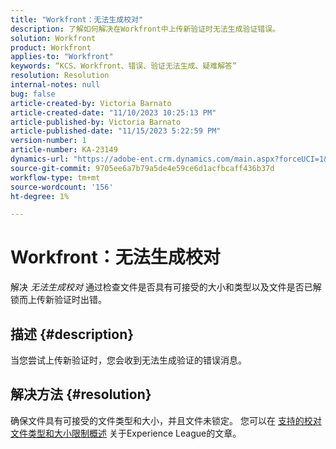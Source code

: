```yaml
---
title: "Workfront：无法生成校对"
description: 了解如何解决在Workfront中上传新验证时无法生成验证错误。
solution: Workfront
product: Workfront
applies-to: "Workfront"
keywords: “KCS、Workfront、错误、验证无法生成、疑难解答”
resolution: Resolution
internal-notes: null
bug: false
article-created-by: Victoria Barnato
article-created-date: "11/10/2023 10:25:13 PM"
article-published-by: Victoria Barnato
article-published-date: "11/15/2023 5:22:59 PM"
version-number: 1
article-number: KA-23149
dynamics-url: "https://adobe-ent.crm.dynamics.com/main.aspx?forceUCI=1&pagetype=entityrecord&etn=knowledgearticle&id=dff8e602-1880-ee11-8179-6045bd006b3d"
source-git-commit: 9705ee6a7b79a5de4e59ce6d1acfbcaff436b37d
workflow-type: tm+mt
source-wordcount: '156'
ht-degree: 1%

---
```


# Workfront：无法生成校对


解决 *无法生成校对* 通过检查文件是否具有可接受的大小和类型以及文件是否已解锁而上传新验证时出错。

## 描述 {#description}


当您尝试上传新验证时，您会收到无法生成验证的错误消息。


## 解决方法 {#resolution}


确保文件具有可接受的文件类型和大小，并且文件未锁定。 您可以在 [支持的校对文件类型和大小限制概述](https://experienceleague.adobe.com/docs/workfront/using/review-and-approve-work/proofing/proofing-overview/supported-proofing-file-types.html?lang=en#:~:text=File%20size%20limits&amp;amp;text=Files%20must%20be%20less%20than,be%20less%20than%20100%20MB.) 关于Experience League的文章。


